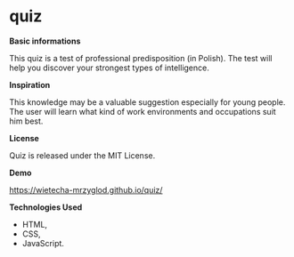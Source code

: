 # quiz

**Basic informations**

This quiz is a test of professional predisposition (in Polish). The test will help you discover your strongest types of intelligence.


**Inspiration**

This knowledge may be a valuable suggestion especially for young people. The user will learn what kind of work environments and occupations suit him best.


**License**

 Quiz is released under the MIT License.


 **Demo**

 https://wietecha-mrzyglod.github.io/quiz/


**Technologies Used**

* HTML,
* CSS,
* JavaScript.
